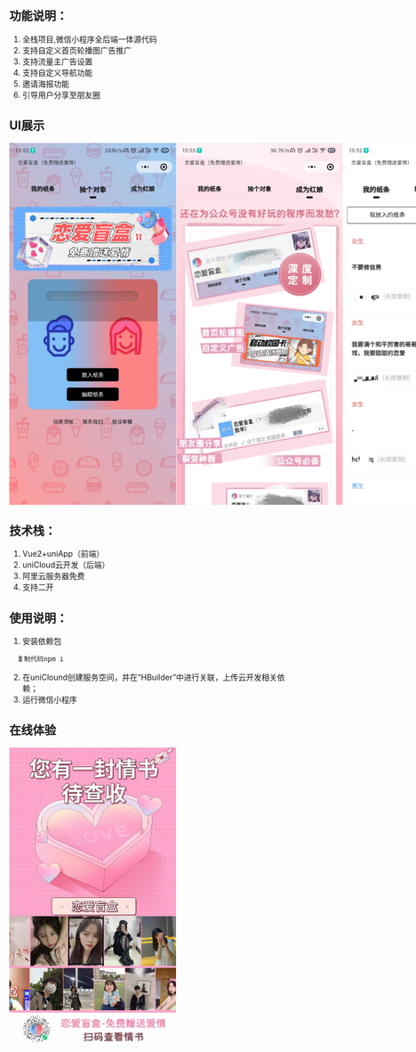 ## 功能说明：
1. 全栈项目,微信小程序全后端一体源代码
2. 支持自定义首页轮播图广告推广
3. 支持流量主广告设置
4. 支持自定义导航功能
5. 邀请海报功能
6. 引导用户分享至朋友圈

## UI展示
<div style="display: flex;">
  <img src="./readmeImg/2.jpg" width="300px" />
  <img src="./readmeImg/1.jpg" width="300px" />
  <img src="./readmeImg/3.jpg" width="300px" />
</div>

## 技术栈：
1. Vue2+uniApp（前端）
2. uniCloud云开发（后端）
3. 阿里云服务器免费
4. 支持二开

## 使用说明：
1. 安装依赖包

```js
  复制代码npm i
```
2. 在uniClound创建服务空间，并在“HBuilder”中进行关联，上传云开发相关依赖；
3. 运行微信小程序

## 在线体验
<img src="./readmeImg/baibao.jpg" width="300px" />